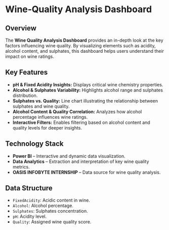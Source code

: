 # **Wine-Quality Analysis Dashboard** 

## **Overview**  
The **Wine Quality Analysis Dashboard** provides an in-depth look at the key factors influencing wine quality. By visualizing elements such as acidity, alcohol content, and sulphates, this dashboard helps users understand their impact on wine ratings.  

## **Key Features**  
- **pH & Fixed Acidity Insights:** Displays critical wine chemistry properties.  
- **Alcohol & Sulphates Variability:** Highlights alcohol range and sulphates distribution.  
- **Sulphates vs. Quality:** Line chart illustrating the relationship between sulphates and wine quality.  
- **Alcohol Content & Quality Correlation:** Analyzes how alcohol percentage influences wine ratings.  
- **Interactive Filters:** Enables filtering based on alcohol content and quality levels for deeper insights.  

## **Technology Stack**  
- **Power BI** – Interactive and dynamic data visualization.  
- **Data Analytics** – Extraction and interpretation of key wine quality metrics.  
- **OASIS INFOBYTE INTERNSHIP** – Data source for wine quality analysis.  

## **Data Structure** 
  - `FixedAcidity`: Acidic content in wine.  
  - `Alcohol`: Alcohol percentage.  
  - `Sulphates`: Sulphates concentration.  
  - `pH`: Acidity level.  
  - `Quality`: Assigned wine quality score.  

